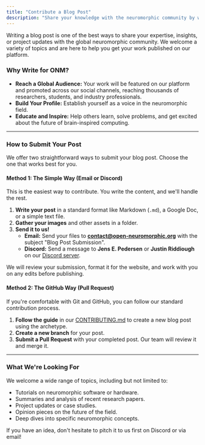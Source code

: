 ```yaml
---
title: "Contribute a Blog Post"
description: "Share your knowledge with the neuromorphic community by writing a blog post for Open Neuromorphic. Learn how you can submit your article."
---
```


Writing a blog post is one of the best ways to share your expertise, insights, or project updates with the global neuromorphic community. We welcome a variety of topics and are here to help you get your work published on our platform.

### Why Write for ONM?

-   **Reach a Global Audience:** Your work will be featured on our platform and promoted across our social channels, reaching thousands of researchers, students, and industry professionals.
-   **Build Your Profile:** Establish yourself as a voice in the neuromorphic field.
-   **Educate and Inspire:** Help others learn, solve problems, and get excited about the future of brain-inspired computing.

---

### How to Submit Your Post

We offer two straightforward ways to submit your blog post. Choose the one that works best for you.

#### Method 1: The Simple Way (Email or Discord)

This is the easiest way to contribute. You write the content, and we'll handle the rest.

1.  **Write your post** in a standard format like Markdown (`.md`), a Google Doc, or a simple text file.
2.  **Gather your images** and other assets in a folder.
3.  **Send it to us!**
    -   **Email:** Send your files to **contact@open-neuromorphic.org** with the subject "Blog Post Submission".
    -   **Discord:** Send a message to **Jens E. Pedersen** or **Justin Riddiough** on our [Discord server](https://discord.gg/C9bzWgNmqk).

We will review your submission, format it for the website, and work with you on any edits before publishing.

#### Method 2: The GitHub Way (Pull Request)

If you're comfortable with Git and GitHub, you can follow our standard contribution process.

1.  **Follow the guide** in our [CONTRIBUTING.md](https://github.com/open-neuromorphic/open-neuromorphic.github.io/blob/main/CONTRIBUTING.md#adding-blog-posts) to create a new blog post using the archetype.
2.  **Create a new branch** for your post.
3.  **Submit a Pull Request** with your completed post. Our team will review it and merge it.

---

### What We're Looking For

We welcome a wide range of topics, including but not limited to:
-   Tutorials on neuromorphic software or hardware.
-   Summaries and analysis of recent research papers.
-   Project updates or case studies.
-   Opinion pieces on the future of the field.
-   Deep dives into specific neuromorphic concepts.

If you have an idea, don't hesitate to pitch it to us first on Discord or via email!